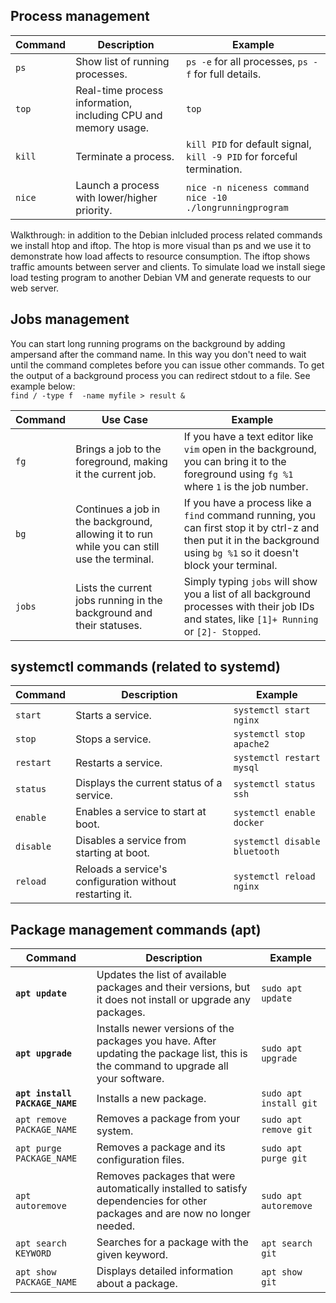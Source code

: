 ## Process management

| Command | Description | Example |
|---------|-------------|---------|
| `ps` | Show list of running processes. | `ps -e` for all processes, `ps -f` for full details. |
| `top` | Real-time process information, including CPU and memory usage. | `top` |
| `kill` | Terminate a process. | `kill PID` for default signal, `kill -9 PID` for forceful termination. |
| `nice` | Launch a process with lower/higher priority. | `nice -n niceness command` <br> `nice -10 ./longrunningprogram`|

Walkthrough: in addition to the Debian inlcluded process related commands we install htop and iftop. The htop is more visual than ps and we use it to demonstrate how load affects to resource consumption. The iftop shows traffic amounts between server and clients. To simulate load we install siege load testing program to another Debian VM and generate requests to our web server.





## Jobs management  

You can start long running programs on the background by adding ampersand after the command name. In this way you don't need to wait until the command completes before you can issue other commands. To get the output of a background process you can redirect stdout to a file. See example below:  
`find / -type f  -name myfile > result &`

| Command | Use Case | Example |
|---------|----------|---------|
| `fg`    | Brings a job to the foreground, making it the current job. | If you have a text editor like `vim` open in the background, you can bring it to the foreground using `fg %1` where `1` is the job number. |
| `bg`    | Continues a job in the background, allowing it to run while you can still use the terminal. | If you have a process like a `find` command running, you can first stop it by ctrl-z and then put it in the background using `bg %1` so it doesn't block your terminal. |
| `jobs`  | Lists the current jobs running in the background and their statuses. | Simply typing `jobs` will show you a list of all background processes with their job IDs and states, like `[1]+ Running` or `[2]- Stopped`. |


## systemctl commands (related to systemd)
    
| Command | Description | Example |
|---------|-------------|---------|
| `start` | Starts a service. | `systemctl start nginx` |
| `stop` | Stops a service. | `systemctl stop apache2` |
| `restart` | Restarts a service. | `systemctl restart mysql` |
| `status` | Displays the current status of a service. | `systemctl status ssh` |
| `enable` | Enables a service to start at boot. | `systemctl enable docker` |
| `disable` | Disables a service from starting at boot. | `systemctl disable bluetooth` |
| `reload` | Reloads a service's configuration without restarting it. | `systemctl reload nginx` |

## Package management commands (apt)

| Command | Description | Example |
|---------|-------------|---------|
| **`apt update`** | Updates the list of available packages and their versions, but it does not install or upgrade any packages. | `sudo apt update` |
| **`apt upgrade`** | Installs newer versions of the packages you have. After updating the package list, this is the command to upgrade all your software. | `sudo apt upgrade` |
| **`apt install PACKAGE_NAME`** | Installs a new package. | `sudo apt install git` |
| `apt remove PACKAGE_NAME` | Removes a package from your system. | `sudo apt remove git` |
| `apt purge PACKAGE_NAME` | Removes a package and its configuration files. | `sudo apt purge git` |
| `apt autoremove` | Removes packages that were automatically installed to satisfy dependencies for other packages and are now no longer needed. | `sudo apt autoremove` |
| `apt search KEYWORD` | Searches for a package with the given keyword. | `apt search git` |
| `apt show PACKAGE_NAME` | Displays detailed information about a package. | `apt show git` |

